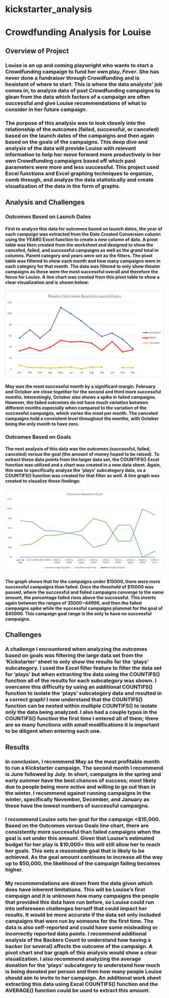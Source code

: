 # kickstarter_analysis

# Crowdfunding Analysis for Louise

## Overview of Project

### Louise is an up and coming playwright who wants to start a Crowdfunding campaign to fund her own play, *Fever*. She has never done a fundraiser through Crowdfunding and is hesistant of where to start. This is where the data analysts' job comes in; to analyze data of past Crowdfunding campaigns to glean from the data which factors of a campaign are often successful and give Louise recommendations of what to consider in her future campaign.

### The purpose of this analysis was to look closely into the relationship of the outcomes (failed, successful, or canceled) based on the launch dates of the campaigns and then again based on the goals of the campaigns. This deep dive and analysis of the data will provide Louise with relevant information to help her move forward more productively in her own Crowdfunding campaigns based off which past parameters were more and less successful. This project used Excel functions and Excel graphing techniques to organize, comb through, and analyze the data statistically and create visualization of the data in the form of graphs.

## Analysis and Challenges

### Outcomes Based on Launch Dates

#### First to analyze this data for outcomes based on launch dates, the year of each campaign was extracted from the Date Created Conversion column using the YEAR() Excel function to create a new column of data. A pivot table was then created from the worksheet and designed to show the canceled, failed, and successful campaigns as well as the grand total in columns. Parent category and years were set as the filters. The pivot table was filtered to show each month and how many campaigns were in each category for that month. The data was filtered to only show theater campaigns as these were the most successful overall and therefore the focus for Louise. A line chart was created from this pivot table to show a clear visualization and is shown below:

#### 
![Theatre_Outcomes_vs_Launch.png](/Resources/Theatre_Outcomes_vs_Launch.png)

#### May was the most successful month by a significant margin. February and October are close together for the second and third more successful months. Interestingly, October also shows a spike in failed campaigns. However, the failed outcomes do not have much variation between different months especially when compared to the variation of the successful campaigns, which varies the most per month. The canceled campaigns hold a consistent level throughout the months, with October being the only month to have zero.

### Outcomes Based on Goals

#### The next analysis of this data was the outcomes (successful, failed, canceled) versus the goal (the amount of money hoped to be raised). To extract these data points from the larger data set, the COUNTIFS() Excel function was utilized and a chart was created in a new data sheet. Again, this was to specifically analyze the ‘plays’ subcategory data, so a COUNTIFS() function was created for that filter as well. A line graph was created to visualize these findings:

####
![Outcomes_vs_Goals.png](/Resources/Outcomes_vs_Goals.png)

#### The graph shows that for the campaigns under $15000, there were more successful campaigns than failed. Once the threshold of $15000 was passed, where the successful and failed campaigns converge to the same amount, the percentage failed rises above the successful. This inverts again between the ranges of $35000-$44999, and then the failed campaigns spike while the successful campaigns plummet for the goal of $45000. This campaign goal range is the only to have no successful campaigns.

## Challenges

### A challenge I encountered when analyzing the outcomes based on goals was filtering the large data set from the ‘Kickstarter’ sheet to only show the results for the ‘plays’ subcategory. I used the Excel filter feature to filter the data set for ‘plays’ but when extracting the data using the COUNTIFS() function all of the results for each subcategory was shown. I overcame this difficulty by using an additional COUNTIFS() function to isolate the ‘plays’ subcategory data and resulted in a correct graph! I now understand that the COUNTIFS() function can be nested within multiple COUNTIFS() to isolate only the data being analyzed. I also had a couple typos in the COUNTIFS() function the first time I entered all of them; there are so many functions with small modifications it is important to be diligent when entering each one.

## Results

### In conclusion, I recommend May as the most profitable month to run a Kickstarter campaign. The second month I recommend is June followed by July. In short, campaigns in the spring and early summer have the best chances of success; most likely due to people being more active and willing to go out than in the winter. I recommend against running campaigns in the winter, specifically November, December, and January as these have the lowest numbers of successful campaigns. 

### I recommend Louise sets her goal for the campaign <$15,000. Based on the Outcomes versus Goals line chart, there are consistently more successful than failed campaigns when the goal is set under this amount. Given that Louise’s estimated budget for her play is $10,000+ this will still allow her to reach her goals. This sets a reasonable goal that is likely to be achieved. As the goal amount continues to increase all the way up to $50,000, the likelihood of the campaign failing becomes higher. 

### My recommendations are drawn from the data given which does have inherent limitations. This will be Louise’s first campaign and it is unknown how many campaigns the people that provided this data have run before, so Louise could run into unforeseen challenges herself that could impact her results. It would be more accurate if the data set only included campaigns that were run by someone for the first time. The data is also self-reported and could have some misleading or incorrectly reported data points. I recommend additional analysis of the Backers Count to understand how having a backer (or several) affects the outcome of the campaign. A pivot chart and bar graph of this analysis would show a clear visualization. I also recommend analyzing the average donation for the ‘plays’ subcategory to understand how much is being donated per person and then how many people Louise should aim to invite to her campaign. An additional work sheet extracting this data using Excel COUNTIFS() function and the AVERAGE() function could be used to extract this amount. 
